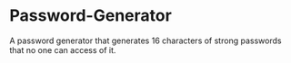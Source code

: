# Password-Generator
A password generator that generates 16 characters of strong passwords that no one can access of it.

